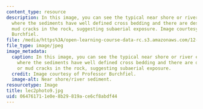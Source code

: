 ```yaml
---
content_type: resource
description: In this image, you can see the typical near shore or river environment
  where the sediments have well defined cross bedding and there are desiccation or
  mud cracks in the rock, suggesting subaerial exposure. Image courtesy of Professor
  Burchfiel.
file: /media/https%3A/open-learning-course-data-rc.s3.amazonaws.com/12-114-field-geology-i-fall-2005/064761711e0e8b29819ace6cf8abdf44_lec2photo9.jpg
file_type: image/jpeg
image_metadata:
  caption: In this image, you can see the typical near shore or river environment
    where the sediments have well defined cross bedding and there are desiccation
    or mud cracks in the rock, suggesting subaerial exposure.
  credit: Image courtesy of Professor Burchfiel.
  image-alt: Near shore/river sediment.
resourcetype: Image
title: lec2photo9.jpg
uid: 06476171-1e0e-8b29-819a-ce6cf8abdf44
---
```

